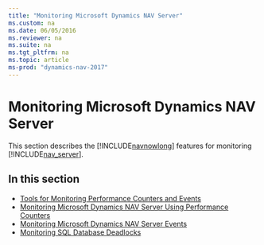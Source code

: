 ```yaml
---
title: "Monitoring Microsoft Dynamics NAV Server"
ms.custom: na
ms.date: 06/05/2016
ms.reviewer: na
ms.suite: na
ms.tgt_pltfrm: na
ms.topic: article
ms-prod: "dynamics-nav-2017"
---
```

# Monitoring Microsoft Dynamics NAV Server
This section describes the [!INCLUDE[navnowlong](includes/navnowlong_md.md)] features for monitoring [!INCLUDE[nav_server](includes/nav_server_md.md)].  

## In this section  

-   [Tools for Monitoring Performance Counters and Events](Tools-for-Monitoring-Performance-Counters-and-Events.md)  
-   [Monitoring Microsoft Dynamics NAV Server Using Performance Counters](Monitoring-Microsoft-Dynamics-NAV-Server-Using-Performance-Counters.md)  
-   [Monitoring Microsoft Dynamics NAV Server Events](Monitoring-Microsoft-Dynamics-NAV-Server-Events.md)
-   [Monitoring SQL Database Deadlocks](Monitoring-Database-Deadlocks.md)
